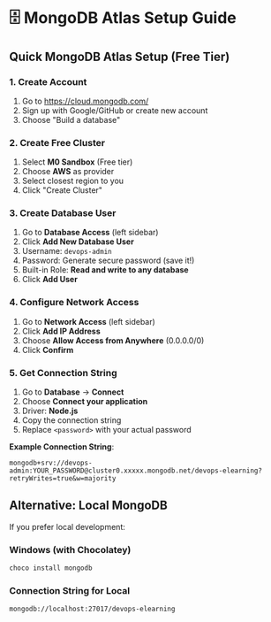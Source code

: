 # 🗄️ MongoDB Atlas Setup Guide

## Quick MongoDB Atlas Setup (Free Tier)

### 1. Create Account
1. Go to https://cloud.mongodb.com/
2. Sign up with Google/GitHub or create new account
3. Choose "Build a database"

### 2. Create Free Cluster
1. Select **M0 Sandbox** (Free tier)
2. Choose **AWS** as provider
3. Select closest region to you
4. Click "Create Cluster"

### 3. Create Database User
1. Go to **Database Access** (left sidebar)
2. Click **Add New Database User**
3. Username: `devops-admin`
4. Password: Generate secure password (save it!)
5. Built-in Role: **Read and write to any database**
6. Click **Add User**

### 4. Configure Network Access
1. Go to **Network Access** (left sidebar)
2. Click **Add IP Address**
3. Choose **Allow Access from Anywhere** (0.0.0.0/0)
4. Click **Confirm**

### 5. Get Connection String
1. Go to **Database** → **Connect**
2. Choose **Connect your application**
3. Driver: **Node.js**
4. Copy the connection string
5. Replace `<password>` with your actual password

**Example Connection String**:
```
mongodb+srv://devops-admin:YOUR_PASSWORD@cluster0.xxxxx.mongodb.net/devops-elearning?retryWrites=true&w=majority
```

## Alternative: Local MongoDB

If you prefer local development:

### Windows (with Chocolatey)
```powershell
choco install mongodb
```

### Connection String for Local
```
mongodb://localhost:27017/devops-elearning
```
